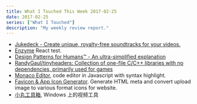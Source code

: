 ```yaml
---
title: What I Touched This Week 2017-02-25
date: 2017-02-25
series: ["What I Touched"]
description: "My weekly review report."
---
```


- [Jukedeck - Create unique, royalty-free soundtracks for your videos.][1]
- [Enzyme][2] React test.
- [Design Patterns for Humans™ - An ultra-simplified explanation][3]
- [RandyGaul/tinyheaders: Collection of one-file C/C++ libraries with no dependencies, primarily used for games][4]
- [Monaco Editor][5], code editor in Javascript with syntax highlight.
- [Favicon & App Icon Generator][6]. Generate HTML meta and convert upload image to various format icons for website.
- [小丸工具箱][7], Windows 上的视频工具

[1]:	https://www.jukedeck.com/?no-redirect=true
[2]:	http://airbnb.io/enzyme/?ref=stackshare
[3]:	https://github.com/kamranahmedse/design-patterns-for-humans
[4]:	https://github.com/RandyGaul/tinyheaders
[5]:	https://microsoft.github.io/monaco-editor/
[6]:	http://www.favicon-generator.org/
[7]:	http://maruko.appinn.me/
